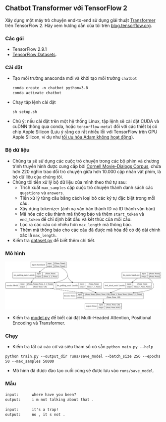 ## Chatbot Transformer với TensorFlow 2
Xây dựng một máy trò chuyện end-to-end sử dụng giải thuật [Transformer](https://arxiv.org/abs/1706.03762) trên TensorFlow 2. Hãy xem hướng dẫn của tôi trên [blog.tensorflow.org](https://blog.tensorflow.org/2019/05/transformer-chatbot-tutorial-with-tensorflow-2.html).


### Các gói
- TensorFlow 2.9.1
- [TensorFlow Datasets](https://www.tensorflow.org/datasets).

### Cài đặt
- Tạo môi trường anaconda mới và khởi tạo môi trường `chatbot`
    ```
    conda create -n chatbot python=3.8
    conda activate chatbot
    ```
- Chạy tập lệnh cài đặt
    ```
    sh setup.sh
    ```
- Chú ý: nếu cài đặt trên một hệ thống Linux, tập lệnh sẽ cài đặt CUDA và cuDNN thông qua conda, hoặc `tensorflow-metal` đối với các thiết bị có chip Apple Silicon (Lưu ý rằng có rất nhiều lỗi với TensorFlow trên GPU Apple Silicon, ví dụ như [tối ưu hóa Adam không hoạt động](https://developer.apple.com/forums/thread/691917)).

### Bộ dữ liệu
- Chúng ta sẽ sử dụng các cuộc trò chuyện trong các bộ phim và chương trình truyền hình được cung cấp bởi [Cornell Movie-Dialogs Corpus](https://www.cs.cornell.edu/~cristian/Cornell_Movie-Dialogs_Corpus.html), chứa hơn 220 nghìn trao đổi trò chuyện giữa hơn 10.000 cặp nhân vật phim, là bộ dữ liệu của chúng tôi.
- Chúng tôi tiền xử lý bộ dữ liệu của mình theo thứ tự sau:
	- Trích xuất `max_samples` cặp cuộc trò chuyện thành danh sách các `questions` và `answers`.
	- Tiền xử lý từng câu bằng cách loại bỏ các ký tự đặc biệt trong mỗi câu.
	- Xây dựng tokenizer (ánh xạ văn bản thành ID và ID thành văn bản) 
	- Mã hóa các câu thành mã thông báo và thêm `start_token` và `end_token` để chỉ định bắt đầu và kết thúc của mỗi câu.
	- Lọc ra các câu có nhiều hơn `max_length` mã thông báo.
	- Thêm mã thông báo cho các câu đã được mã hóa để có độ dài chính xác là `max_length`.
- Kiểm tra [dataset.py](transformer/dataset.py) để biết thêm chi tiết.

### Mô hình
![transformer model plot](transformer.png)
- Kiểm tra [model.py](transformer/model.py) để biết cài đặt Multi-Headed Attention, Positional Encoding và Transformer.

### Chạy
- Kiểm tra tất cả các cờ và siêu tham số có sẵn `python main.py --help`
```
python train.py --output_dir runs/save_model --batch_size 256 --epochs 50 --max_samples 50000
```
- Mô hình đã được đào tạo cuối cùng sẽ được lưu vào `runs/save_model`.

### Mẫu
```
input:		where have you been?
output:		i m not talking about that .

input:		it's a trap!
output:		no , it s not .
```
